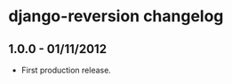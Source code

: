 django-reversion changelog
==========================


1.0.0 - 01/11/2012
------------------

* First production release.